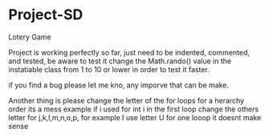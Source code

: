 # Project-SD
Lotery Game


Project is working perfectly so far, just need to be indented, commented, and tested, be aware to
test it change the Math.rando() value in the instatiable class from 1 to 10 or lower 
in order to test it faster.

if you find a bug please let me kno, any imporve that can be make.

Another thing is please change the letter of the for loops for a herarchy order
its a mess example if i used for int i in the first loop change the others letter
for j,k,l,m,n,o,p, for example I use letter U for one looop it doesnt make sense
